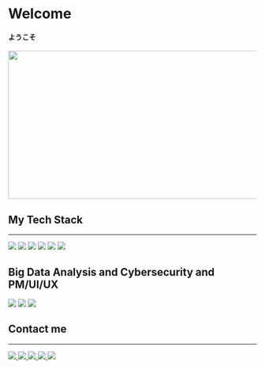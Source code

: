 
<h1 dir="auto"><a id="user-content-octocat-welcome" class="anchor" aria-hidden="true" <svg class="octicon octicon-link" viewBox="0 0 16 16" version="1.1" width="16" height="16" aria-hidden="true"></svg></a>Welcome</h1><h4>ようこそ</h4>

<div align="center">
  <img src="https://github.com/Palad1nchik/Palad1nchik/assets/91027841/5314f542-8197-46e1-bdf0-2701e9378cb1" width="600" height="300"/>
</div>



<h2 dir="auto"><a id="user-content-octocat-welcome" class="anchor" aria-hidden="true" <svg class="octicon octicon-link" viewBox="0 0 10 10" version="1.1" width="10" height="10" aria-hidden="true"></svg></a>My Tech Stack</h2>


<hr>

<img src="https://img.shields.io/badge/C++-black?style=for-the-badge&logo=cplusplus&logoColor=purple"> <img src="https://img.shields.io/badge/Python-black?style=for-the-badge&logo=python&logoColor=blue"> <img src="https://img.shields.io/badge/js-black?style=for-the-badge&logo=javascript&logoColor=yellow"> <img src="https://img.shields.io/badge/html-black?style=for-the-badge&logo=html5&logoColor=orange"> <img src="https://img.shields.io/badge/css-black?style=for-the-badge&logo=css3&logoColor=blue"> <img src="https://img.shields.io/badge/C-black?style=for-the-badge&logo=c&logoColor=white"> 

<h2 dir="auto"><a id="user-content-octocat-welcome" class="anchor" aria-hidden="true" <svg class="octicon octicon-link" viewBox="0 0 10 10" version="1.1" width="10" height="10" aria-hidden="true"></svg></a>Big Data Analysis and Cybersecurity and PM/UI/UX</h2>
<img src="https://img.shields.io/badge/sql-black?style=for-the-badge&logo=sql&logoColor=white"> 
<img src="https://img.shields.io/badge/reverse eng-black?style=for-the-badge&logo=securityscorecard&logoColor=white">
<img src="https://img.shields.io/badge/cisco-black?style=for-the-badge&logo=cisco&logoColor=white"> 

 <h2 dir="auto"><a id="user-content-octocat-welcome" class="anchor" aria-hidden="true" <svg class="octicon octicon-link" viewBox="0 0 10 10" version="1.1" width="10" height="10" aria-hidden="true"></svg></a>Contact me</h2>
  <hr>
  <a href="https://t.me/Palad1nchik" rel="nofollow">
    <img src="https://img.shields.io/badge/telegram-black?style=for-the-badge&logo=telegram&logoColor=blue">
      <a href="https://www.instagram.com/palad1nchik/" rel="nofollow">
        <img src="https://img.shields.io/badge/instagram-black?style=for-the-badge&logo=instagram&logoColor=pink">
        <a href="https://twitter.com/Palad1n12" rel="nofollow">
    <img src="https://img.shields.io/badge/Twitter-black?style=for-the-badge&logo=Twitter&logoColor=white">
          <a href="mailto:arsenhgh@gmail.com" rel="nofollow">
    <img src="https://img.shields.io/badge/gmail-black?style=for-the-badge&logo=gmail&logoColor=red">
              <a href="mailto:ars01xx@mail.ru" rel="nofollow">
    <img src="https://img.shields.io/badge/mail-black?style=for-the-badge&logo=maildotru&logoColor=ADD8E6">
                
                
  

